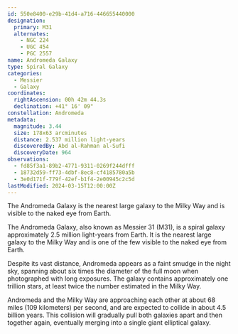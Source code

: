 ```yaml
---
id: 550e8400-e29b-41d4-a716-446655440000
designation:
  primary: M31
  alternates:
    - NGC 224
    - UGC 454
    - PGC 2557
name: Andromeda Galaxy
type: Spiral Galaxy
categories:
  - Messier
  - Galaxy
coordinates:
  rightAscension: 00h 42m 44.3s
  declination: +41° 16' 09"
constellation: Andromeda  
metadata:
  magnitude: 3.44
  size: 178x63 arcminutes
  distance: 2.537 million light-years
  discoveredBy: Abd al-Rahman al-Sufi
  discoveryDate: 964
observations:
  - fd85f3a1-89b2-4771-9311-0269f244dfff
  - 18732d59-ff73-4dbf-8ec8-cf4185780a5b
  - 3e0d171f-779f-42ef-b1f4-2e00945c2c5d
lastModified: 2024-03-15T12:00:00Z
---
```

The Andromeda Galaxy is the nearest large galaxy to the Milky Way and is visible to the naked eye from Earth.

The Andromeda Galaxy, also known as Messier 31 (M31), is a spiral galaxy approximately 2.5 million light-years from Earth. It is the nearest large galaxy to the Milky Way and is one of the few visible to the naked eye from Earth.

Despite its vast distance, Andromeda appears as a faint smudge in the night sky, spanning about six times the diameter of the full moon when photographed with long exposures. The galaxy contains approximately one trillion stars, at least twice the number estimated in the Milky Way.

Andromeda and the Milky Way are approaching each other at about 68 miles (109 kilometers) per second, and are expected to collide in about 4.5 billion years. This collision will gradually pull both galaxies apart and then together again, eventually merging into a single giant elliptical galaxy.